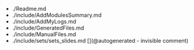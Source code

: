 * ./Readme.md
* ./include/AddModulesSummary.md
* ./include/AddMyLogs.md
* ./include/GeneratedFiles.md
* ./include/ManualFiles.md
* ./include/sets/sets_slides.md
[](@autogenerated - invisible comment)